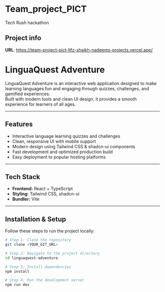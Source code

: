 # Team_project_PICT
Tech Rush hackathon

## Project info

**URL**: https://team-project-pict-ltfz-shaikh-nadeems-projects.vercel.app/

# LinguaQuest Adventure

LinguaQuest Adventure is an interactive web application designed to make learning languages fun and engaging through quizzes, challenges, and gamified experiences.  
Built with modern tools and clean UI design, it provides a smooth experience for learners of all ages.

---

## Features
- Interactive language learning quizzes and challenges
- Clean, responsive UI with mobile support
- Modern design using Tailwind CSS & shadcn-ui components
- Fast development and optimized production build
- Easy deployment to popular hosting platforms

---

## Tech Stack
- **Frontend:** React + TypeScript  
- **Styling:** Tailwind CSS, shadcn-ui  
- **Bundler:** Vite  

---

## Installation & Setup
Follow these steps to run the project locally:

```bash
# Step 1: Clone the repository
git clone <YOUR_GIT_URL>

# Step 2: Navigate to the project directory
cd linguaquest-adventure

# Step 3: Install dependencies
npm install

# Step 4: Run the development server
npm run dev

